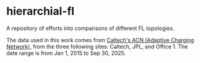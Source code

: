 # hierarchial-fl
A repository of efforts into comparisons of different FL topologies.

The data used in this work comes from [Caltech's ACN (Adaptive Charging Network)](https://ev.caltech.edu/dataset), from the three following sites: Caltech, JPL, and Office 1. The date range is from Jan 1, 2015 to Sep 30, 2025.
